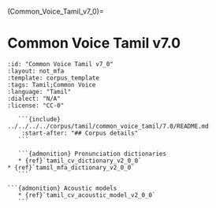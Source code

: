 
(Common_Voice_Tamil_v7_0)=
# Common Voice Tamil v7.0

``````{corpus} Common Voice Tamil v7.0
:id: "Common Voice Tamil v7_0"
:layout: not_mfa
:template: corpus_template
:tags: Tamil;Common Voice
:language: "Tamil"
:dialect: "N/A"
:license: "CC-0"

   ```{include} ../../../../corpus/tamil/common_voice_tamil/7.0/README.md
    :start-after: "## Corpus details"
   ```

   ```{admonition} Pronunciation dictionaries
   * {ref}`tamil_cv_dictionary_v2_0_0`
* {ref}`tamil_mfa_dictionary_v2_0_0`
   ```

```{admonition} Acoustic models
   * {ref}`tamil_cv_acoustic_model_v2_0_0`
   ```
``````
